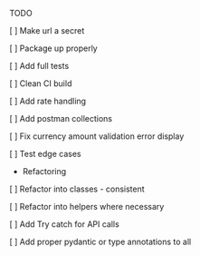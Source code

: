 TODO

[ ] Make url a secret

[ ] Package up properly 

[ ] Add full tests

[ ] Clean CI build

[ ] Add rate handling 

[ ] Add postman collections

[ ] Fix currency amount validation error display

[ ] Test edge cases 



- Refactoring

[ ] Refactor into classes - consistent

[ ] Refactor into helpers where necessary

[ ] Add Try catch for API calls

[ ] Add proper pydantic or type annotations to all